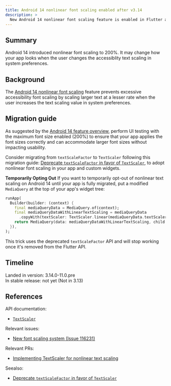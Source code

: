 ```yaml
---
title: Android 14 nonlinear font scaling enabled after v3.14
description: >
  New Android 14 nonlinear font scaling feature is enabled in Flutter after v3.14.
---
```


## Summary

Android 14 introduced nonlinear font scaling to 200%. It may change how your app 
looks when the user changes the accessiblity text scaling in system preferences.

## Background

The [Android 14 nonlinear font scaling][] feature prevents excessive accessibility 
font scaling by scaling larger text at a lesser rate when the user increases the 
text scaling value in system preferences.

## Migration guide

As suggested by the 
[Android 14 feature overview][Android 14 nonlinear font scaling], perform UI 
testing with the maximum font size enabled (200%) to ensure that your app 
applies the font sizes correctly and can accommodate larger font sizes without
impacting usability.

Consider migrating from `textScaleFactor` to `TextScaler` following this 
migration guide: [Deprecate `textScaleFactor` in favor of `TextScaler`][], to
adopt nonlinear font scaling in your app and custom widgets.

**Temporarily Opting Out**
If you want to temporarily opt-out of nonlinear text scaling on Android 14 until 
your app is fully migrated, put a modified `MediaQuery` at the top of your app's 
widget tree:

```dart 
runApp(
  Builder(builder: (context) {
    final mediaQueryData = MediaQuery.of(context);
    final mediaQueryDataWithLinearTextScaling = mediaQueryData
      .copyWith(textScaler: TextScaler.linear(mediaQueryData.textScaler.textScaleFactor));
    return MediaQuery(data: mediaQueryDataWithLinearTextScaling, child: realWidgetTree);
  }),
);
```
This trick uses the deprecated `textScaleFactor` API and will stop working once
it's removed from the Flutter API.

## Timeline

Landed in version: 3.14.0-11.0.pre<br>
In stable release: not yet (Not in 3.13)

## References

API documentation:

* [`TextScaler`][]

Relevant issues:

* [New font scaling system (Issue 116231)][]

Relevant PRs:

* [Implementing TextScaler for nonlinear text scaling][]

Seealso: 

* [Deprecate `textScaleFactor` in favor of `TextScaler`][]

[Android 14 nonlinear font scaling]: https://developer.android.com/about/versions/14/features#non-linear-font-scaling
[Deprecate `textScaleFactor` in favor of `TextScaler`]: {{site.url}}/release/breaking-changes/deprecate-textscalefactor
[`TextScaler`]: {{site.master-api}}/flutter/painting/TextScaler-class.html
[New font scaling system (Issue 116231)]: {{site.repo.flutter}}/issues/116231
[Implementing TextScaler for nonlinear text scaling]: {{site.repo.engine}}/pull/44907
